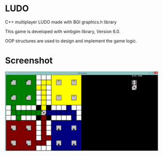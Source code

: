 # LUDO
C++ multiplayer LUDO made with BGI graphics.h library

This game is developed with winbgim library, Version 6.0.

OOP structures are used to design and implement the game logic.

# Screenshot

![s shot](/screenshot.PNG)

